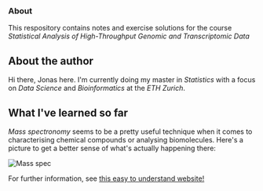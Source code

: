 ### About

This respository contains notes and exercise solutions for the course *Statistical Analysis of High-Throughput Genomic and Transcriptomic Data*

## About the author

Hi there, Jonas here. I'm currently doing my master in *Statistics* with a focus on *Data Science* and *Bioinformatics* at the *ETH Zurich*.

## What I've learned so far

*Mass spectronomy* seems to be a pretty useful technique when it comes to characterising chemical compounds or analysing biomolecules.
Here's a picture to get a better sense of what's actually happening there:

![Mass spec](http://www.premierbiosoft.com/images/tech_images/mass-spectrometer.jpg)

For further information, see [this easy to understand website!](http://www.premierbiosoft.com/tech_notes/mass-spectrometry.html)
